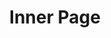 ---
type: page
layout: resource-page
title: 'Inner Page'
url: /res
params:
page-status: 'inner-page'
---